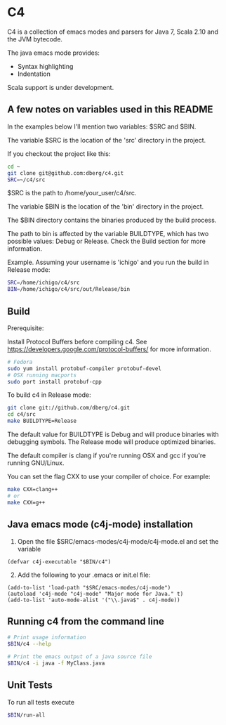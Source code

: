 C4
================================================================================

C4 is a collection of emacs modes and parsers for Java 7, Scala 2.10 and the JVM bytecode.

The java emacs mode provides:

- Syntax highlighting
- Indentation

Scala support is under development.


A few notes on variables used in this README
--------------------------------------------------------------------------------

In the examples below I'll mention two variables: $SRC and $BIN.

The variable $SRC is the location of the 'src' directory in the project.

If you checkout the project like this:

```bash
cd ~
git clone git@github.com:dberg/c4.git
SRC=~/c4/src
```

$SRC is the path to /home/your_user/c4/src.

The variable $BIN is the location of the 'bin' directory in the project.

The $BIN directory contains the binaries produced by the build process.

The path to bin is affected by the variable BUILDTYPE, which has two possible values: Debug or Release. Check the Build section for more information.

Example. Assuming your username is 'ichigo' and you run the build in Release mode:

```bash
SRC=/home/ichigo/c4/src
BIN=/home/ichigo/c4/src/out/Release/bin
```


Build
--------------------------------------------------------------------------------

Prerequisite:

Install Protocol Buffers before compiling c4. See https://developers.google.com/protocol-buffers/ for more information.

```bash
# Fedora
sudo yum install protobuf-compiler protobuf-devel
# OSX running macports
sudo port install protobuf-cpp
```

To build c4 in Release mode:

```bash
git clone git://github.com/dberg/c4.git
cd c4/src
make BUILDTYPE=Release
```

The default value for BUILDTYPE is Debug and will produce binaries with debugging symbols. The Release mode will produce optimized binaries.

The default compiler is clang if you're running OSX and gcc if you're running GNU/Linux.

You can set the flag CXX to use your compiler of choice. For example:

```bash
make CXX=clang++
# or
make CXX=g++
```


Java emacs mode (c4j-mode) installation
-------------------------------------------------------------------------------

1. Open the file $SRC/emacs-modes/c4j-mode/c4j-mode.el and set the variable

```elisp
(defvar c4j-executable "$BIN/c4")
```

2. Add the following to your .emacs or init.el file:

```elisp
(add-to-list 'load-path "$SRC/emacs-modes/c4j-mode")
(autoload 'c4j-mode "c4j-mode" "Major mode for Java." t)
(add-to-list 'auto-mode-alist '("\\.java$" . c4j-mode))
```


Running c4 from the command line
-------------------------------------------------------------------------------

```bash
# Print usage information
$BIN/c4 --help

# Print the emacs output of a java source file
$BIN/c4 -i java -f MyClass.java
```


Unit Tests
-------------------------------------------------------------------------------

To run all tests execute

```bash
$BIN/run-all
```
